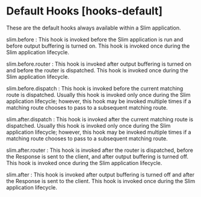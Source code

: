 # Default Hooks [hooks-default] #

These are the default hooks always available within a Slim application.

slim.before
:   This hook is invoked before the Slim application is run and before output buffering is turned on. This hook is invoked once during the Slim application lifecycle.

slim.before.router
:   This hook is invoked after output buffering is turned on and before the router is dispatched. This hook is invoked once during the Slim application lifecycle.

slim.before.dispatch
:   This hook is invoked before the current matching route is dispatched. Usually this hook is invoked only once during the Slim application lifecycle; however, this hook may be invoked multiple times if a matching route chooses to pass to a subsequent matching route.

slim.after.dispatch
:   This hook is invoked after the current matching route is dispatched. Usually this hook is invoked only once during the Slim application lifecycle; however, this hook may be invoked multiple times if a matching route chooses to pass to a subsequent matching route.

slim.after.router
:   This hook is invoked after the router is dispatched, before the Response is sent to the client, and after output buffering is turned off. This hook is invoked once during the Slim application lifecycle.

slim.after
:   This hook is invoked after output buffering is turned off and after the Response is sent to the client. This hook is invoked once during the Slim application lifecycle.